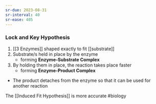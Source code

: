 ```yaml
---
sr-due: 2023-08-31
sr-interval: 40
sr-ease: 405
---
```

### Lock and Key Hypothesis
1. [[3 Enzymes]] shaped exactly to fit [[substrate]]
2. Substrate/s held in place by the enzyme
	- forming **Enzyme-Substrate Complex**
3. By holding them in place, the reaction takes place faster
	- forming **Enzyme-Product Complex**
- The product detaches from the enzyme so that it can be used for another reaction

The [[Induced Fit Hypothesis]] is more accurate
#biology 

